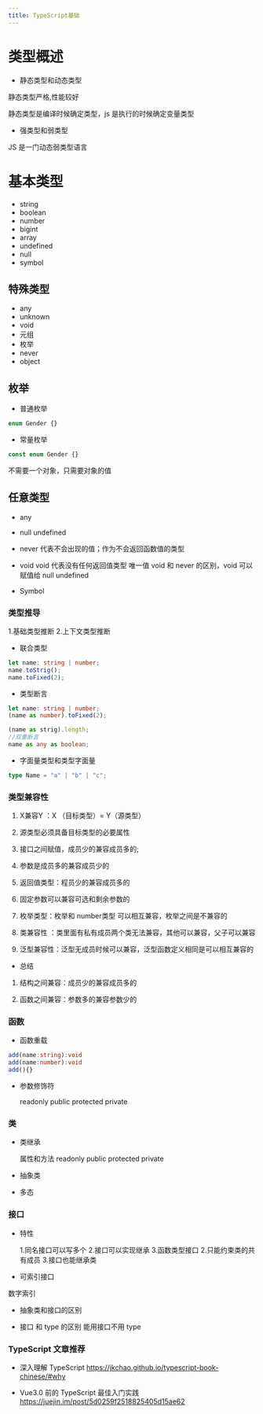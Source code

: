 ```yaml
---
title: TypeScript基础
---
```


# 类型概述

- 静态类型和动态类型 

静态类型严格,性能较好

静态类型是编译时候确定类型，js 是执行的时候确定变量类型

- 强类型和弱类型

JS 是一门动态弱类型语言

# 基本类型

- string
- boolean
- number
- bigint
- array
- undefined 
- null
- symbol

## 特殊类型

- any
- unknown
- void 
- 元组
- 枚举
- never
- object

## 枚举

- 普通枚举

```ts
enum Gender {}
```

- 常量枚举

```ts
const enum Gender {}
```

不需要一个对象，只需要对象的值

## 任意类型

- any

- null undefined

- never
  代表不会出现的值；作为不会返回函数值的类型
- void
  void 代表没有任何返回值类型
  唯一值
  void 和 never 的区别，void 可以赋值给 null undefined
- Symbol



### 类型推导

1.基础类型推断
2.上下文类型推断

- 联合类型

```ts
let name: string | number;
name.toStrig();
name.toFixed(2);
```

- 类型断言

```ts
let name: string | number;
(name as number).toFixed(2);

(name as strig).length;
//双重断言
name as any as boolean;
```

- 字面量类型和类型字面量

```ts
type Name = "a" | "b" | "c";
```

### 类型兼容性

1. X兼容Y ：X （目标类型）= Y（源类型）

2. 源类型必须具备目标类型的必要属性

3. 接口之间赋值，成员少的兼容成员多的;

4. 参数是成员多的兼容成员少的

5. 返回值类型：程员少的兼容成员多的

6. 固定参数可以兼容可选和剩余参数的

7. 枚举类型：枚举和 number类型 可以相互兼容，枚举之间是不兼容的

8. 类兼容性 ：类里面有私有成员两个类无法兼容，其他可以兼容，父子可以兼容

9. 泛型兼容性：泛型无成员时候可以兼容，泛型函数定义相同是可以相互兼容的

- 总结

1. 结构之间兼容：成员少的兼容成员多的

2. 函数之间兼容：参数多的兼容参数少的

### 函数

- 函数重载

```ts
add(name:string):void
add(name:number):void
add(){}
```

- 参数修饰符

  readonly
  public
  protected
  private
### 类

- 类继承

  属性和方法
  readonly
  public
  protected
  private

- 抽象类

- 多态

### 接口

- 特性

  1.同名接口可以写多个 2.接口可以实现继承 3.函数类型接口
  2.只能约束类的共有成员
  3.接口也能继承类

- 可索引接口

 数字索引

- 抽象类和接口的区别

- 接口 和 type 的区别
  能用接口不用 type


### TypeScript 文章推荐

- 深入理解 TypeScript <https://jkchao.github.io/typescript-book-chinese/#why>

- Vue3.0 前的 TypeScript 最佳入门实践<https://juejin.im/post/5d0259f2518825405d15ae62>
